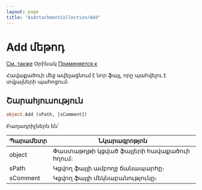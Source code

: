 ```yaml
---
layout: page
title: "AsAttachmentCollection/Add"
---
```


# Add մեթոդ

[См. также](AddLink.md) Օրինակ [Применяется к](../AsAttachmentCollection.md) 

Հավաքածուի մեջ ավելացնում է նոր ֆայլ, որը պահվելու է տվյալների պահոցում։

## Շարահյուսություն

``` vb
object.Add (sPath, [sComment])
```

Բաղադրիչներն են՝

| Պարամետր | Նկարագրոթյոն |
|--|--|
| object | Փաստաթղթի կցված ֆայլերի հավաքածուի հղում։ |
| sPath | Կցվող ֆայլի ամբողջ ճանապարհը։  |
| sComment | Կցվող ֆայլի մեկնաբանությունը։ |
